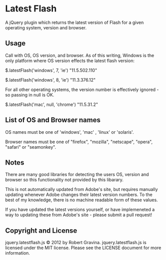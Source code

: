 Latest Flash 
===========

A jQuery plugin which returns the latest version of Flash for a given operating system, version and browser.

Usage
-----

Call with OS, OS version, and browser. As of this writing, Windows is the only platform where OS version effects the latest flash version:

$.latestFlash('windows', 7, 'ie')
"11.5.502.110"

$.latestFlash('windows', 8, 'ie')
"11.3.376.12"

For all other operating systems, the version number is effectively ignored - so passing in null is OK.

$.latestFlash('mac', null, 'chrome')
"11.5.31.2"

List of OS and Browser names
-----

OS names must be one of 'windows', 'mac' , 'linux' or 'solaris'.

Browser names must be one of "firefox", "mozilla", "netscape", "opera", "safari" or "seamonkey".


Notes
-----
There are many good libraries for detecting the users OS, version and browser so this functionality not provided by this libarary.

This is not automatically updated from Adobe's site, but requires manually updating whenever Adobe changes their latest version numbers. To the best of my knowledge, there is no machine readable form of these values.

If you have updated the latest versions yourself, or have implemeneted a way to updating these from Adobe's site - please submit a pull request!

Copyright and License
---------------------
jquery.latestflash.js © 2012 by Robert Gravina. jquery.latestflash.js is licensed under the MIT license. Please see the LICENSE document for more information.
